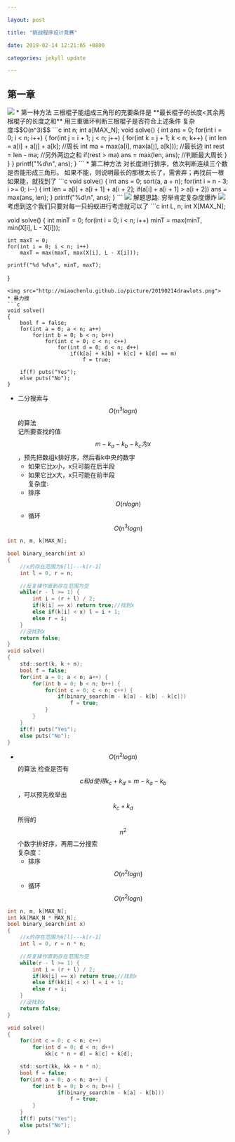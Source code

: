 ```yaml
---

layout: post

title: "挑战程序设计竞赛"

date: 2019-02-14 12:21:05 +0800

categories: jekyll update

---
```


<script type="text/x-mathjax-config">
MathJax.Hub.Config({
tex2jax: {
skipTags: ['script', 'noscript', 'style', 'textarea', 'pre'],
inlineMath: [['$','$']]
}
});
</script>
<script src='https://cdnjs.cloudflare.com/ajax/libs/mathjax/2.7.5/latest.js?config=TeX-MML-AM_CHTML' async></script>


## 第一章
<img src="http://miaochenlu.github.io/picture/20190214triangle.png">
* 第一种方法  
三根棍子能组成三角形的充要条件是 **最长棍子的长度<其余两根棍子的长度之和**  
用三重循环判断三根棍子是否符合上述条件
复杂度:$$O(n^3)$$
```c
int n;
int a[MAX_N];
void solve()
{
    int ans = 0;
    for(int i = 0; i < n; i++) {
        for(int j = i + 1; j < n; j++) {
            for(int k = j + 1; k < n; k++) {
                int len = a[i] + a[j] + a[k];           //周长
                int ma = max(a[i], max(a[j], a[k]));    //最长边
                int rest = len - ma;                    //另外两边之和
                if(rest > ma) ans = max(len, ans);      //判断最大周长
            }
        }
    }
    printf("%d\n", ans);
}
```
* 第二种方法  
对长度进行排序，依次判断连续三个数是否能形成三角形。  
如果不能，则说明最长的那根太长了，需舍弃；再找前一根   
如果能，就找到了
```c
void solve()
{
    int ans = 0;
    sort(a, a + n);                           
    for(int i = n - 3; i >= 0; i--) {
        int len = a[i] + a[i + 1] + a[i + 2];
        if(a[i] + a[i + 1] > a[i + 2])
            ans = max(ans, len);
    }
    printf("%d\n", ans);
}
```

<img src="http://miaochenlu.github.io/picture/20190214ants.png">
解题思路:  
穷举肯定复杂度爆炸
<img src="http://miaochenlu.github.io/picture/20190214antsol.png">
考虑到这个我们只要对每一只蚂蚁进行考虑就可以了
```c
int L, n;
int X[MAX_N];

void solve()
{
    int minT = 0;
    for(int i = 0; i < n; i++)
        minT = max(minT, min(X[i], L - X[i]));
    
    int maxT = 0; 
    for(int i = 0; i < n; i++) 
        maxT = max(maxT, max(X[i], L - X[i]));
    
    printf("%d %d\n", minT, maxT);
}
```
<img src="http://miaochenlu.github.io/picture/20190214drawlots.png">
* 暴力搜  
```c
void solve()
{
    bool f = false;
    for(int a = 0; a < n; a++) 
        for(int b = 0; b < n; b++) 
            for(int c = 0; c < n; c++) 
                for(int d = 0; d < n; d++)
                    if(k[a] + k[b] + k[c] + k[d] == m)
                        f = true;
    
    if(f) puts("Yes");
    else puts("No");
}
```
* 二分搜索与$$O(n^3logn)$$的算法  
记所要查找的值 $$m-k_a-k_b-k_c为x$$ ，预先把数组k排好序，然后看k中央的数字
    * 如果它比x小，x只可能在后半段
    * 如果它比x大，x只可能在前半段  
复杂度:
    * 排序$$O(nlogn)$$        
    * 循环$$O(n^3logn)$$
    
```c
int n, m, k[MAX_N];

bool binary_search(int x) 
{
    //x的存在范围为k[l]---k[r-1]
    int l = 0, r = n;

    //反复操作直到存在范围为空
    while(r - l >= 1) {
        int i = (r + l) / 2;
        if(k[i] == x) return true;//找到x
        else if(k[i] < x) l = i + 1;
        else r = i;
    }
    //没找到x
    return false;
}
void solve()
{
    std::sort(k, k + n);
    bool f = false;
    for(int a = 0; a < n; a++) {
        for(int b = 0; b < n; b++) {
            for(int c = 0; c < n; c++) {
                if(binary_search(m - k[a] - k[b] - k[c]))
                    f = true;
            }
        }
    }
    if(f) puts("Yes");
    else puts("No");
}
```
* $$O(n^2logn)$$的算法
检查是否有$$c和d使得k_c+k_d=m-k_a-k_b$$，可以预先枚举出$$k_c+k_d$$所得的$$n^2$$个数字排好序，再用二分搜索    
复杂度：
    * 排序$$O(n^2logn)$$        
    * 循环$$O(n^2logn)$$


```c
int n, m, k[MAX_N];
int kk[MAX_N * MAX_N];
bool binary_search(int x) 
{
    //x的存在范围为k[l]---k[r-1]
    int l = 0, r = n * n;

    //反复操作直到存在范围为空
    while(r - l >= 1) {
        int i = (r + l) / 2;
        if(kk[i] == x) return true;//找到x
        else if(kk[i] < x) l = i + 1;
        else r = i;
    }
    //没找到x
    return false;
}

void solve()
{
    for(int c = 0; c < n; c++)
        for(int d = 0; d < n; d++) 
            kk[c * n + d] = k[c] + k[d];

    std::sort(kk, kk + n * n);
    bool f = false;
    for(int a = 0; a < n; a++) {
        for(int b = 0; b < n; b++) {
                if(binary_search(m - k[a] - k[b]))
                    f = true;
        }
    }
    if(f) puts("Yes");
    else puts("No");
}
```

[jekyll-docs]: https://jekyllrb.com/docs/home

[jekyll-gh]: https://github.com/jekyll/jekyll

[jekyll-talk]: https://talk.jekyllrb.com/

